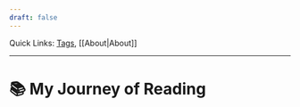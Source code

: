 ```yaml
---
draft: false
---
```


Quick Links: [Tags](https://neowang0122.github.io/page/tags), [[About|About]]

--- 

# 📚 My Journey of Reading 


